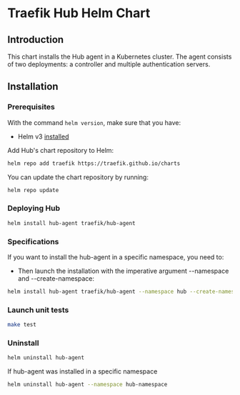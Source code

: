 # Traefik Hub Helm Chart

## Introduction

This chart installs the Hub agent in a Kubernetes cluster.
The agent consists of two deployments: a controller and multiple authentication servers.

## Installation

### Prerequisites

With the command `helm version`, make sure that you have:
- Helm v3 [installed](https://helm.sh/docs/using_helm/#installing-helm)

Add Hub's chart repository to Helm:

```bash
helm repo add traefik https://traefik.github.io/charts
```

You can update the chart repository by running:

```bash
helm repo update
```

### Deploying Hub

```bash
helm install hub-agent traefik/hub-agent
```

### Specifications

If you want to install the hub-agent in a specific namespace, you need to:

- Then launch the installation with the imperative argument --namespace and --create-namespace:

```bash
helm install hub-agent traefik/hub-agent --namespace hub --create-namespace
```

### Launch unit tests

```bash
make test
```

### Uninstall

```bash
helm uninstall hub-agent
```

If hub-agent was installed in a specific namespace

```bash
helm uninstall hub-agent --namespace hub-namespace
```
